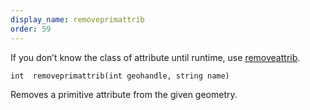 ```yaml
---
display_name: removeprimattrib
order: 59
---
```

If you don’t know the class of attribute until runtime, use [removeattrib](removeattrib.html "Removes an attribute or group from the geometry.").

`int  removeprimattrib(int geohandle, string name)`

Removes a primitive attribute from the given geometry.
